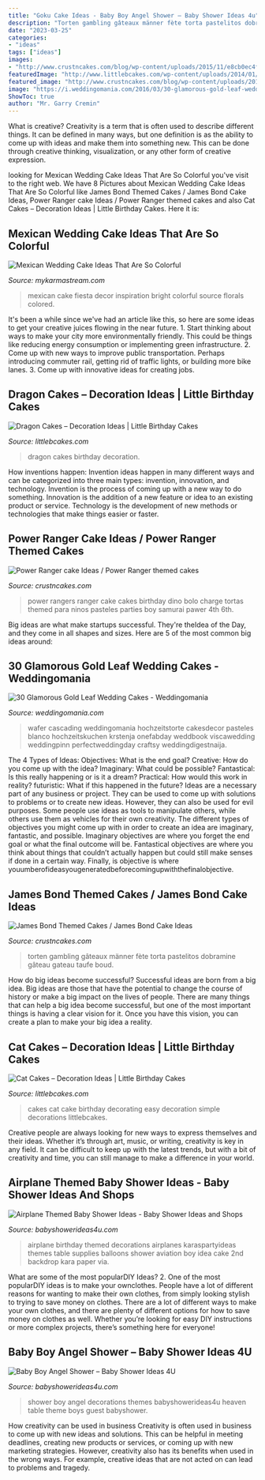 ```yaml
---
title: "Goku Cake Ideas - Baby Boy Angel Shower – Baby Shower Ideas 4u"
description: "Torten gambling gâteaux männer fète torta pastelitos dobramine gâteau gateau taufe boud"
date: "2023-03-25"
categories:
- "ideas"
tags: ["ideas"]
images:
- "http://www.crustncakes.com/blog/wp-content/uploads/2015/11/e8cb0ec4fe24ca569a7e4d7021982309-714x1024.jpg"
featuredImage: "http://www.littlebcakes.com/wp-content/uploads/2014/01/Cat-Cakes-For-Kids.jpg"
featured_image: "http://www.crustncakes.com/blog/wp-content/uploads/2015/11/e8cb0ec4fe24ca569a7e4d7021982309-714x1024.jpg"
image: "https://i.weddingomania.com/2016/03/30-glamorous-gold-leaf-wedding-cakes-17.jpg"
ShowToc: true
author: "Mr. Garry Cremin"
---
```



What is creative?
Creativity is a term that is often used to describe different things. It can be defined in many ways, but one definition is as the ability to come up with ideas and make them into something new. This can be done through creative thinking, visualization, or any other form of creative expression.

	

		
looking for Mexican Wedding Cake Ideas That Are So Colorful you've visit to the right web. We have 8 Pictures about Mexican Wedding Cake Ideas That Are So Colorful like James Bond Themed Cakes / James Bond Cake Ideas, Power Ranger cake Ideas / Power Ranger themed cakes and also Cat Cakes – Decoration Ideas | Little Birthday Cakes. Here it is:
		
    
## Mexican Wedding Cake Ideas That Are So Colorful

<img loading=lazy src="https://mykarmastream.com/wp-content/uploads/2018/07/mexican-wedding-cake-6-.jpg" onerror="this.onerror=null;this.src='https://tse4.mm.bing.net/th?id=OIP.5wUnMH8Pu7Sr0tM6GWBbmwHaKi&amp;pid=15.1';" alt="Mexican Wedding Cake Ideas That Are So Colorful">

_Source: mykarmastream.com_

>mexican cake fiesta decor inspiration bright colorful source florals colored. 

	

It's been a while since we've had an article like this, so here are some ideas to get your creative juices flowing in the near future. 1. Start thinking about ways to make your city more environmentally friendly. This could be things like reducing energy consumption or implementing green infrastructure. 2. Come up with new ways to improve public transportation. Perhaps introducing commuter rail, getting rid of traffic lights, or building more bike lanes. 3. Come up with innovative ideas for creating jobs.

    
## Dragon Cakes – Decoration Ideas | Little Birthday Cakes

<img loading=lazy src="http://www.littlebcakes.com/wp-content/uploads/2013/08/Dragon-Cakes.jpg" onerror="this.onerror=null;this.src='https://tse1.mm.bing.net/th?id=OIP.p7GssPkh-GAMuu20ZyzenAHaJ4&amp;pid=15.1';" alt="Dragon Cakes – Decoration Ideas | Little Birthday Cakes">

_Source: littlebcakes.com_

>dragon cakes birthday decoration. 

	

How inventions happen:
Invention ideas happen in many different ways and can be categorized into three main types: invention, innovation, and technology. Invention is the process of coming up with a new way to do something. Innovation is the addition of a new feature or idea to an existing product or service. Technology is the development of new methods or technologies that make things easier or faster.

    
## Power Ranger Cake Ideas / Power Ranger Themed Cakes

<img loading=lazy src="http://www.crustncakes.com/blog/wp-content/uploads/2015/11/e8cb0ec4fe24ca569a7e4d7021982309-714x1024.jpg" onerror="this.onerror=null;this.src='https://tse2.mm.bing.net/th?id=OIP.0Oh_KnQMktND-FM2MkZiKwHaKn&amp;pid=15.1';" alt="Power Ranger cake Ideas / Power Ranger themed cakes">

_Source: crustncakes.com_

>power rangers ranger cake cakes birthday dino bolo charge tortas themed para ninos pasteles parties boy samurai pawer 4th 6th. 

	

Big ideas are what make startups successful. They're theIdea of the Day, and they come in all shapes and sizes. Here are 5 of the most common big ideas around:

    
## 30 Glamorous Gold Leaf Wedding Cakes - Weddingomania

<img loading=lazy src="https://i.weddingomania.com/2016/03/30-glamorous-gold-leaf-wedding-cakes-17.jpg" onerror="this.onerror=null;this.src='https://tse1.mm.bing.net/th?id=OIP.a3lFCAvKD4kaLC-vkfxhUgHaKA&amp;pid=15.1';" alt="30 Glamorous Gold Leaf Wedding Cakes - Weddingomania">

_Source: weddingomania.com_

>wafer cascading weddingomania hochzeitstorte cakesdecor pasteles blanco hochzeitskuchen krstenja onefabday weddbook viscawedding weddingpinn perfectweddingday craftsy weddingdigestnaija. 

	

The 4 Types of Ideas: Objectives: What is the end goal? Creative: How do you come up with the idea? Imaginary: What could be possible? Fantastical: Is this really happening or is it a dream? Practical: How would this work in reality? futuristic: What if this happened in the future?
Ideas are a necessary part of any business or project. They can be used to come up with solutions to problems or to create new ideas. However, they can also be used for evil purposes. Some people use ideas as tools to manipulate others, while others use them as vehicles for their own creativity. 
The different types of objectives you might come up with in order to create an idea are imaginary, fantastic, and possible. Imaginary objectives are where you forget the end goal or what the final outcome will be. Fantastical objectives are where you think about things that couldn’t actually happen but could still make senses if done in a certain way. Finally, is objective is where youumberofideasyougeneratedbeforecomingupwiththefinalobjective.

    
## James Bond Themed Cakes / James Bond Cake Ideas

<img loading=lazy src="http://www.crustncakes.com/blog/wp-content/uploads/2015/11/45f39c345eae512e201b8aba4c85d7f4.jpg" onerror="this.onerror=null;this.src='https://tse1.mm.bing.net/th?id=OIP.YDDo_tK7Z_9bCkZtb7fg6wHaJ3&amp;pid=15.1';" alt="James Bond Themed Cakes / James Bond Cake Ideas">

_Source: crustncakes.com_

>torten gambling gâteaux männer fète torta pastelitos dobramine gâteau gateau taufe boud. 

	

How do big ideas become successful?
Successful ideas are born from a big idea. Big ideas are those that have the potential to change the course of history or make a big impact on the lives of people. There are many things that can help a big idea become successful, but one of the most important things is having a clear vision for it. Once you have this vision, you can create a plan to make your big idea a reality.

    
## Cat Cakes – Decoration Ideas | Little Birthday Cakes

<img loading=lazy src="http://www.littlebcakes.com/wp-content/uploads/2014/01/Cat-Cakes-For-Kids.jpg" onerror="this.onerror=null;this.src='https://tse4.mm.bing.net/th?id=OIP.0OejAuI5DKcqRb0V7l2CNwHaLG&amp;pid=15.1';" alt="Cat Cakes – Decoration Ideas | Little Birthday Cakes">

_Source: littlebcakes.com_

>cakes cat cake birthday decorating easy decoration simple decorations littlebcakes. 

	

Creative people are always looking for new ways to express themselves and their ideas. Whether it’s through art, music, or writing, creativity is key in any field. It can be difficult to keep up with the latest trends, but with a bit of creativity and time, you can still manage to make a difference in your world.

    
## Airplane Themed Baby Shower Ideas - Baby Shower Ideas And Shops

<img loading=lazy src="https://babyshowerideas4u.com/wp-content/uploads/2014/01/airplane-51.jpg" onerror="this.onerror=null;this.src='https://tse1.mm.bing.net/th?id=OIP.nKpbKO2XOuZ3Xb297BfY7gHaLH&amp;pid=15.1';" alt="Airplane Themed Baby Shower Ideas - Baby Shower Ideas and Shops">

_Source: babyshowerideas4u.com_

>airplane birthday themed decorations airplanes karaspartyideas themes table supplies balloons shower aviation boy idea cake 2nd backdrop kara paper via. 

	

What are some of the most popularDIY Ideas?
2. One of the most popularDIY ideas is to make your ownclothes. People have a lot of different reasons for wanting to make their own clothes, from simply looking stylish to trying to save money on clothes. There are a lot of different ways to make your own clothes, and there are plenty of different options for how to save money on clothes as well. Whether you’re looking for easy DIY instructions or more complex projects, there’s something here for everyone!

    
## Baby Boy Angel Shower – Baby Shower Ideas 4U

<img loading=lazy src="https://babyshowerideas4u.com/wp-content/uploads/2016/09/Baby-Boy-Angel-Shower-Guest-Table-600x800.jpg" onerror="this.onerror=null;this.src='https://tse4.mm.bing.net/th?id=OIP.eq5dt8KfbcIsuzB6jlqkAgHaJ4&amp;pid=15.1';" alt="Baby Boy Angel Shower – Baby Shower Ideas 4U">

_Source: babyshowerideas4u.com_

>shower boy angel decorations themes babyshowerideas4u heaven table theme boys guest babyshower. 

	

How creativity can be used in business
Creativity is often used in business to come up with new ideas and solutions. This can be helpful in meeting deadlines, creating new products or services, or coming up with new marketing strategies. However, creativity also has its benefits when used in the wrong ways. For example, creative ideas that are not acted on can lead to problems and tragedy.

